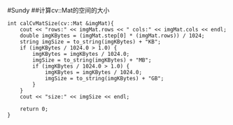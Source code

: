 #Sundy
##计算cv::Mat的空间的大小

	int calCvMatSize(cv::Mat &imgMat){
		cout << "rows:" << imgMat.rows << " cols:" << imgMat.cols << endl;
		double imgKBytes = (imgMat.step[0] * (imgMat.rows)) / 1024;
		string imgSize = to_string(imgKBytes) + "KB";
		if (imgKBytes / 1024.0 > 1.0) {
			imgKBytes = imgKBytes / 1024.0;
			imgSize = to_string(imgKBytes) + "MB";
			if (imgKBytes / 1024.0 > 1.0) {
				imgKBytes = imgKBytes / 1024.0;
				imgSize = to_string(imgKBytes) + "GB";
			}
		}
		cout << "size:" << imgSize << endl;
	
		return 0;
	}